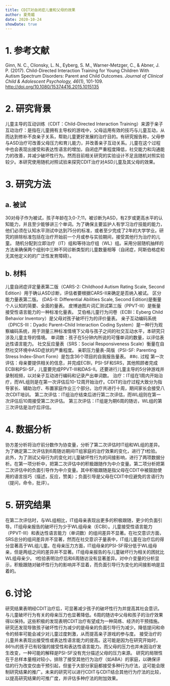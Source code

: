 ```yaml
---
title: CDIT对自闭症儿童和父母的效果
author: 夏秀媚
date: 2020-10-24
showDate: true
---
```

# 1. 参考文献
Ginn, N. C., Clionsky, L. N., Eyberg, S. M., Warner-Metzger, C., & Abner, J. P. (2017). Child-Directed Interaction Training for Young Children With Autism Spectrum Disorders: Parent and Child Outcomes. *Journal of Clinical Child & Adolescent Psychology, 46*(1), 101-109. http://doi.org/10.1080/15374416.2015.1015135
# 2. 研究背景
儿童主导的互动训练（CDIT：Child-Directed Interaction Training）来源于亲子互动治疗：是指在儿童拥有主导权的游戏中，父母运用有效的技巧与儿童互动，从而达到修补不良亲子关系，帮助儿童更好发展的治疗目的。有研究报告称，父母参与ASD治疗可改善父母压力和育儿能力，并改善亲子互动关系。儿童在这个过程中也会表现出接受和表达性语言的增加，自闭症严重程度降低，社交能力和沟通能力的改善，并减少破坏性行为。然而目前相关研究的实验设计不足且随机对照实验较少。本研究使用随机对照试验来探究CDIT治疗对ASD儿童及其父母的效果。
# 3. 研究方法
## a. 被试
30对母子作为被试，孩子年龄在3;0-7;11，被诊断为ASD，有2岁或更高水平的认知能力，并且至少能够讲三个单词。为了确保主要监护人有学习治疗技能的能力，他们必须在认知水平测试中达到75分的标准，或者至少完成了2年的大学学业。研究的排除标准包括在治疗开始前一个月或参与实验期间，接受其他行为治疗的儿童。
随机分配到立即治疗（IT）组和等待治疗组（WL）组。采用分层随机抽样的方法来确保两个组别中三种不同诊断类型的儿童数量相等（自闭症，阿斯伯格症和无其他定义的的广泛性发育障碍）。
## b. 材料
儿童自闭症评定量表第二版（CARS-2: Childhood Autism Rating Scale, Second Edition）用于确认ASD诊断，评估者要根据CARS-II来确定是否纳入被试。
区分能力量表第二版。 (DAS-II: Differential Abilities Scale, Second Edition)是衡量个人认知的简要、全面的量表。
皮博迪图片词汇测试第三版（PPVT-III）是衡量接受性语言能力的一种标准化量表。
艾伯格儿童行为问卷（ECBI：Eyberg Child Behavior Inventory）是父母对孩子破坏行为的评价量表。
亲子互动编码系统（DPICS-III：Dyadic Parent–Child Interaction Coding System）是一种行为观察编码系统，用于测量三种标准情境下父母与孩子之间的社交互动水平，本研究只涉及儿童主导的情境。
单词数：孩子在5分钟内所说的可懂单词的数量，以评估表达性语言能力。 
社交反应量表（SRS：Social Responsiveness Scale）衡量在自然社交环境中ASD症状的严重程度。
亲职压力量表-简版（PSI-SF: Parenting Stress Index–Short Form）是包含36个项目的自我报告量表。
##c. 过程
第一次评估：母亲要提供相关的信息，并完成ECBI，PSI-SF和SRS，其他照顾者完成ECBI和PSI-SF，儿童要完成PPVT-III和DAS-II。还要进行儿童主导的5分钟游戏并录制视频，以对亲子互动进行编码和记录产出单词数。
治疗：IT组在1周内开始治疗，而WL组则是在第一次评估后10-12周开始治疗。CDIT的治疗过程大致分为指导家长、辅助治疗、布置家庭作业三个部分。治疗共进行十周，期间家长会接受八次CDIT培训。
第二次评估：IT组治疗结束后进行第二次评估，而WL组则在第一次评估后10周接受第二次评估。 
第三次评估：IT组是为期6周的随访，WL组的第三次评估是治疗后评估。
# 4. 数据分析
协方差分析将治疗前分数作为协变量，分析了第二次评估时IT组和WL组的差异。
为了确定第二次评估到6周随访期间IT组家庭的治疗效果的变化，进行了t检验。
此外，为了测试父母行为的变化对儿童破坏性行为的间接影响，进行了两项数据分析。在第一项分析中，把第二次评估中的积极跟随作为中介变量。第二项分析把第二次评估中的负面引导作为中介变量。其中积极跟随是指父母在CDIT中被鼓励使用的语言技巧（描述，反应，赞美）；负面引导是父母在CDIT中应避免的言语行为（提问，命令，批评）。
# 5. 研究结果
在第二次评估时，与WL组相比，IT组母亲表现出更多的积极跟随，更少的负面引导。IT组母亲报告的破坏行为少于WL组母亲（ECBI）。儿童接受性语言能力（PPVT-III）和表达性语言能力（单词数）的组间差异不显著。在社交意识方面，SRS总分的组间差异并不显著，然而在社交意识子量表中，IT组儿童在治疗后的得分显著高于WL组儿童。在母亲压力方面，IT组母亲的PSI-SF得分低于WL组母亲，但是两组之间的差异并不显著。IT组母亲报告的与儿童破坏行为相关的困扰比WL组母亲少。
t检验表明治疗后和6周随访没有显著差异。对中介变量的分析显示，积极跟随对破坏性行为的影响并不显着，而负面引导行为变化的间接影响是显着的。
# 6.讨论
研究结果表明经CDIT治疗后，可显著减少孩子的破坏性行为并提高其社会意识。与儿童破坏行为有关的母亲压力也显著降低。6周的随访中父母和孩子的治疗效果得以保持。这些积极的发现表明CDIT治疗有望成为一种简练、经济的干预措施。研究还发现导致孩子破坏性行为减少的是母亲的负面引导行为减少。降低提问和命令的频率可能会减少对儿童过度刺激，从而提高亲子游戏的参与度。
接受治疗的儿童并未表现出接受性或表达性语言能力的提高。这可能是因为在研究开始时，86％的孩子已有较强的接受性和表达性语言能力。而父母的压力也并未因治疗发生改变，一种可能的解释是PSI-SF没有充分描述父母的压力来源。
研究的局限性在于总样本量相对较小，排除了接受其他行为治疗（如ABA）的家庭，以确保评估的行为改变仅由干预引起，但鉴于大部分家庭都接受多种行为疗法，这可能会限制研究结果的推广。未来的研究可以进行CDIT与CDIT结合其他行为疗法的比较，以提高研究结果的可推广度，并评估多种疗法的附加效果。
